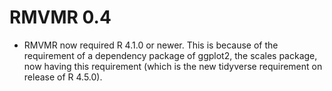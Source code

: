 # RMVMR 0.4

* RMVMR now required R 4.1.0 or newer. This is because of the requirement of a dependency package of ggplot2, the scales package, now having this requirement (which is the new tidyverse requirement on release of R 4.5.0).
